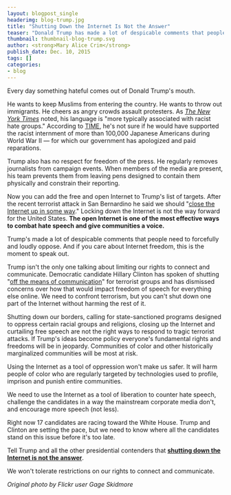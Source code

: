 ```yaml
---
layout: blogpost_single
headerimg: blog-trump.jpg
title: "Shutting Down the Internet Is Not the Answer"
teaser: "Donald Trump has made a lot of despicable comments that people need to forcefully and loudly oppose. And if you care about Internet freedom, this is the moment to speak out."
thumbnail: thumbnail-blog-trump.svg
author: <strong>Mary Alice Crim</strong>
publish_date: Dec. 10, 2015
tags: []
categories:
- blog
---
```

Every day something hateful comes out of Donald Trump's mouth. 

He wants to keep Muslims from entering the country. He wants to throw out immigrants. He cheers as angry crowds assault protesters. As <em>[The New York Times](http://www.nytimes.com/politics/first-draft/2015/12/07/donald-trump-calls-for-banning-muslims-from-entering-u-s/)</em> noted, his language is "more typically associated with racist hate groups." According to [TIME](http://time.com/4140050/donald-trump-muslims-japanese-internment/), he's not sure if he would have supported the racist internment of more than 100,000 Japanese Americans during World War II — for which our government has apologized and paid reparations. 

Trump also has no respect for freedom of the press. He regularly removes journalists from campaign events. When members of the media are present, his team prevents them from leaving pens designed to contain them physically and constrain their reporting. 

Now you can add the free and open Internet to Trump's list of targets. After the recent terrorist attack in San Bernardino he said we should "[close the Internet up in some way](http://mic.com/articles/129938/donald-trump-wants-to-close-up-the-internet-because-he-doesn-t-understand-the-internet#.UmFspDfrV)." Locking down the Internet is not the way forward for the United States. **The open Internet is one of the most effective ways to combat hate speech and give communities a voice.** 

Trump's made a lot of despicable comments that people need to forcefully and loudly oppose. And if you care about Internet freedom, this is the moment to speak out. 

Trump isn't the only one talking about limiting our rights to connect and communicate. Democratic candidate Hillary Clinton has spoken of shutting "[off the means of communication](https://www.techdirt.com/articles/20151207/21225233018/two-leading-presidential-candidates-clinton-trump-both-mocked-free-speech-internet.shtml)" for terrorist groups and has dismissed concerns over how that would impact freedom of speech for everything else online. We need to confront terrorism, but you can't shut down one part of the Internet without harming the rest of it.

Shutting down our borders, calling for state-sanctioned programs designed to oppress certain racial groups and religions, closing up the Internet and curtailing free speech are not the right ways to respond to tragic terrorist attacks. If Trump's ideas become policy everyone's fundamental rights and freedoms will be in jeopardy. Communities of color and other historically marginalized communities will be most at risk. 

Using the Internet as a tool of oppression won't make us safer. It will harm people of color who are regularly targeted by technologies used to profile, imprison and punish entire communities.

We need to use the Internet as a tool of liberation to counter hate speech, challenge the candidates in a way the mainstream corporate media don't, and encourage more speech (not less). 

Right now 17 candidates are racing toward the White House. Trump and Clinton are setting the pace, but we need to know where all the candidates stand on this issue before it's too late. 

Tell Trump and all the other presidential contenders that **[shutting down the Internet is not the answer](http://act.freepress.net/sign/internet_2016_shut_down/?source=blog)**.

We won't tolerate restrictions on our rights to connect and communicate.

*Original photo by Flickr user Gage Skidmore*
